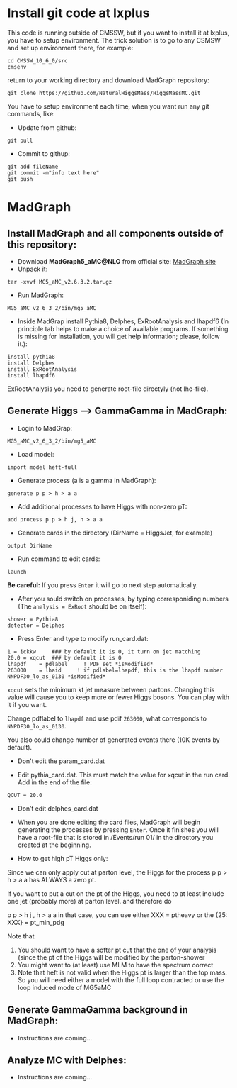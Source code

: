 # Install git code at lxplus

This code is running outside of CMSSW, but if you want to install it at lxplus, you have to setup environment.
The trick solution is to go to any CSMSW and set up environment there, for example:
```
cd CMSSW_10_6_0/src
cmsenv
```
return to your working directory and download MadGraph repository:
```
git clone https://github.com/NaturalHiggsMass/HiggsMassMC.git
```

You have to setup environment each time, when you want run any git commands, like:
* Update from github:
```
git pull
```
* Commit to githup:
```
git add fileName
git commit -m"info text here"
git push
```

# MadGraph

## Install MadGraph and all components outside of this repository:

* Download **MadGraph5_aMC@NLO** from official site: [MadGraph site](http://madgraph.physics.illinois.edu/)
* Unpack it: 
``` 
tar -xvvf MG5_aMC_v2.6.3.2.tar.gz
```
* Run MadGraph: 
```
MG5_aMC_v2_6_3_2/bin/mg5_aMC 
```
* Inside MadGrap install Pythia8, Delphes, ExRootAnalysis and lhapdf6 
(In principle tab helps to make a choice of available programs. If something is missing for installation, you will get help information; please, follow it.):
```
install pythia8
install Delphes
install ExRootAnalysis
install lhapdf6
```
ExRootAnalysis you need to generate root-file directyly (not lhc-file).

## Generate Higgs --> GammaGamma in MadGraph:

* Login to MadGrap:
```
MG5_aMC_v2_6_3_2/bin/mg5_aMC
```
* Load model:
```
import model heft-full
```
* Generate process (a is a gamma in MadGraph):
```
generate p p > h > a a
```
* Add additional processes to have Higgs with non-zero pT:
```
add process p p > h j, h > a a
```
* Generate cards in the directory (DirName = HiggsJet, for example)
```
output DirName
```
* Run command to edit cards:
```
launch
```

**Be careful:** If you press `Enter` it will go to next step automatically.

* After you sould switch on processes, 
by typing corresponiding numbers 
(The `analysis = ExRoot` should be on itself):
```
shower = Pythia8
detector = Delphes
```
* Press Enter and type to modify run\_card.dat:
```
1 = ickkw     ### by default it is 0, it turn on jet matching
20.0 = xqcut  ### by default it is 0 
lhapdf    = pdlabel     ! PDF set *isModified*
263000    = lhaid     ! if pdlabel=lhapdf, this is the lhapdf number NNPDF30_lo_as_0130 *isModified*
```
`xqcut` sets the minimum kt jet measure between partons. 
Changing this value will cause you to keep more or
fewer Higgs bosons. You can play with it if you want.

Change pdflabel to `lhapdf` and use pdif `263000`, what corresponds to `NNPDF30_lo_as_0130`.

You also could change number of generated events there (10K events by default).

* Don't edit the param\_card.dat

* Edit pythia\_card.dat. 
This must match the value for xqcut in the run card.
Add in the end of the file:
```
QCUT = 20.0
```
* Don’t edit delphes\_card.dat

* When you are done editing the card files, MadGraph will begin generating the processes by pressing `Enter`.
Once it finishes you will have a root-file that is stored in /Events/run 01/ in the directory you created at the beginning.

* How to get high pT Higgs only:

Since we can only apply cut at parton level, the Higgs for the process
p p > h > a a
has ALWAYS  a zero pt.

If you want to put a cut on the pt of the Higgs, you need to at least
include one jet (probably more) at parton level. and therefore do

p p > h j , h > a a 
in that case, you can use either 
XXX = ptheavy 
or the 
 {25: XXX} = pt_min_pdg

Note that 
1) You should want to have a softer pt cut that the one of your analysis (since the pt of the Higgs will be modified by the parton-shower
2) You might want to (at least) use MLM to have the spectrum correct
3) Note that heft is not valid when the Higgs pt is larger than the top mass. So you will need either a model with the full loop contracted or use the loop induced mode of MG5aMC


## Generate GammaGamma background in MadGraph:

   - Instructions are coming...

## Analyze MC with Delphes:

   - Instructions are coming...
   
